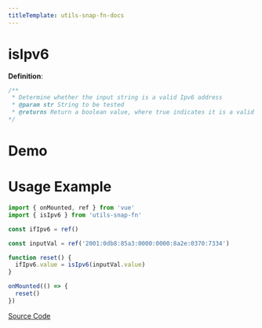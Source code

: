 ```yaml
---
titleTemplate: utils-snap-fn-docs
---
```


# isIpv6

**Definition**:

```js
/**
 * Determine whether the input string is a valid Ipv6 address
 * @param str String to be tested
 * @returns Return a boolean value, where true indicates it is a valid Ipv6 address, and false indicates it is not
*/
```

# Demo

<Box>
  <IsIpv6Demo />
</Box>

# Usage Example

```ts
import { onMounted, ref } from 'vue'
import { isIpv6 } from 'utils-snap-fn'

const ifIpv6 = ref()

const inputVal = ref('2001:0db8:85a3:0000:0000:8a2e:0370:7334')

function reset() {
  ifIpv6.value = isIpv6(inputVal.value)
}

onMounted(() => {
  reset()
})
```

[Source Code](https://github.com/guxuerui/utils-snap-fn/blob/main/src/playground/regexp/isIpv6.ts)
